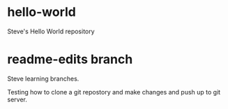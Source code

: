# hello-world
Steve's Hello World repository
# readme-edits branch
Steve learning branches.

Testing how to clone a git repostory and make changes and push up to git server.
